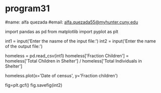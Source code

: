 # program31
#name: alfa quezada
#email: alfa.quezada55@myhunter.cuny.edu

import pandas as pd
from matplotlib import pyplot as plt

int1 = input('Enter the nasme of the input file:')
int2 = input('Enter the name of the output file:')

homeless = pd.read_csv(int1)
homeless['Fraction Children'] = homeless['Total Children in Shelter'] / homeless['Total Individuals in Shelter']

homeless.plot(x='Date of census', y='Fraction children')

fig=plt.gcf()
fig.savefig(int2)
